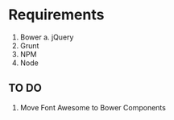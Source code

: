 # Requirements

1. Bower
	a. jQuery
2. Grunt
3. NPM
4. Node 


## TO DO
1. Move Font Awesome to Bower Components